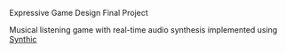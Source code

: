 Expressive Game Design Final Project

Musical listening game with real-time audio synthesis implemented using [Synthic](https://github.com/rhedgeco/Synthic)
